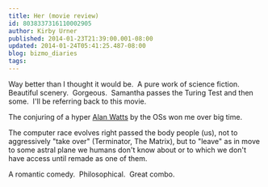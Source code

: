 ```yaml
---
title: Her (movie review)
id: 8038337316110002905
author: Kirby Urner
published: 2014-01-23T21:39:00.001-08:00
updated: 2014-01-24T05:41:25.487-08:00
blog: bizmo_diaries
tags: 
---
```


Way better than I thought it would be.  A pure work of science fiction.  Beautiful scenery.  Gorgeous.  Samantha passes the Turing Test and then some.  I'll be referring back to this movie.

The conjuring of a hyper [Alan Watts](http://worldgame.blogspot.com/2013/10/satori.html) by the OSs won me over big time.

The computer race evolves right passed the body people (us), not to aggressively "take over" (Terminator, The Matrix), but to "leave" as in move to some astral plane we humans don't know about or to which we don't have access until remade as one of them. 

A romantic comedy.  Philosophical.  Great combo.